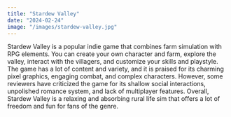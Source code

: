 ```yaml
---
title: "Stardew Valley"
date: "2024-02-24"
image: "/images/stardew-valley.jpg"
---
```


Stardew Valley is a popular indie game that combines farm simulation with RPG elements. You can create your own
character and farm, explore the valley, interact with the villagers, and customize your skills and playstyle. The game
has a lot of content and variety, and it is praised for its charming pixel graphics, engaging combat, and complex
characters. However, some reviewers have criticized the game for its shallow social interactions, unpolished romance
system, and lack of multiplayer features. Overall, Stardew Valley is a relaxing and absorbing rural life sim that offers
a lot of freedom and fun for fans of the genre.